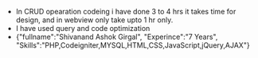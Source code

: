 <ul>
    <li> In CRUD opearation codeing i have done 3 to 4 hrs it takes time for design, and in webview only take upto 1 hr only.</li>
	<li>I have used query and code optimization</li>
	<li>{"fullname":"Shivanand Ashok Girgal", "Experince":"7 Years", "Skills":"PHP,Codeigniter,MYSQL,HTML,CSS,JavaScript,jQuery,AJAX"}</li>
</ul>
